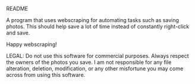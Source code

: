 README

A program that uses webscraping for automating tasks such as saving photos.
This should help save a lot of time instead of constantly right-click and save.

Happy webscraping!

LEGAL: Do not use this software for commercial purposes. Always respect the owners of the photos
you save. I am not responsible for any file alteration, deletion, modification, or any other
misfortune you may come across from using this software.
